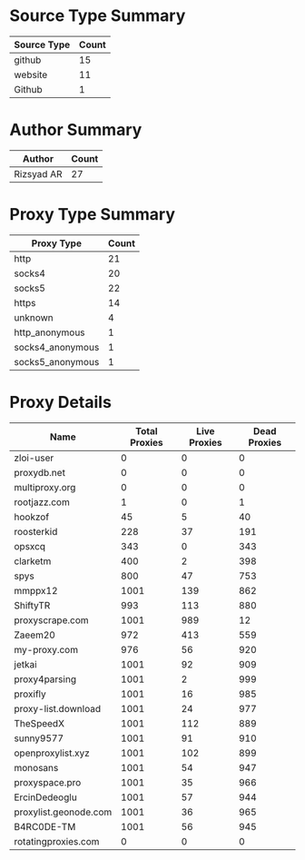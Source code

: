 # Source Type Summary

| Source Type | Count |
|-------------|-------|
| github | 15 |
| website | 11 |
| Github | 1 |


# Author Summary

| Author | Count |
|--------|-------|
| Rizsyad AR | 27 |


# Proxy Type Summary

| Proxy Type | Count |
|------------|-------|
| http | 21 |
| socks4 | 20 |
| socks5 | 22 |
| https | 14 |
| unknown | 4 |
| http_anonymous | 1 |
| socks4_anonymous | 1 |
| socks5_anonymous | 1 |


# Proxy Details

| Name | Total Proxies | Live Proxies | Dead Proxies |
|------|---------------|--------------|---------------|
| zloi-user | 0 | 0 | 0 |
| proxydb.net | 0 | 0 | 0 |
| multiproxy.org | 0 | 0 | 0 |
| rootjazz.com | 1 | 0 | 1 |
| hookzof | 45 | 5 | 40 |
| roosterkid | 228 | 37 | 191 |
| opsxcq | 343 | 0 | 343 |
| clarketm | 400 | 2 | 398 |
| spys | 800 | 47 | 753 |
| mmppx12 | 1001 | 139 | 862 |
| ShiftyTR | 993 | 113 | 880 |
| proxyscrape.com | 1001 | 989 | 12 |
| Zaeem20 | 972 | 413 | 559 |
| my-proxy.com | 976 | 56 | 920 |
| jetkai | 1001 | 92 | 909 |
| proxy4parsing | 1001 | 2 | 999 |
| proxifly | 1001 | 16 | 985 |
| proxy-list.download | 1001 | 24 | 977 |
| TheSpeedX | 1001 | 112 | 889 |
| sunny9577 | 1001 | 91 | 910 |
| openproxylist.xyz | 1001 | 102 | 899 |
| monosans | 1001 | 54 | 947 |
| proxyspace.pro | 1001 | 35 | 966 |
| ErcinDedeoglu | 1001 | 57 | 944 |
| proxylist.geonode.com | 1001 | 36 | 965 |
| B4RC0DE-TM | 1001 | 56 | 945 |
| rotatingproxies.com | 0 | 0 | 0 |
